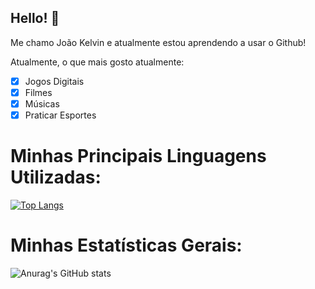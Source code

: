 ## Hello! 👋

Me chamo João Kelvin e atualmente estou aprendendo a usar o Github!

Atualmente, o que mais gosto atualmente:
- [x] Jogos Digitais
- [x] Filmes
- [x] Músicas
- [x] Praticar Esportes

# Minhas Principais Linguagens Utilizadas:
[![Top Langs](https://github-readme-stats.vercel.app/api/top-langs/?username=Klvnveras&theme=dark)](https://github.com/anuraghazra/github-readme-stats)

# Minhas Estatísticas Gerais:
![Anurag's GitHub stats](https://github-readme-stats.vercel.app/api?username=Klvnveras&show_icons=true&theme=radical)
